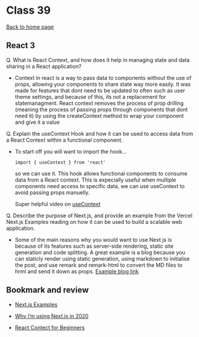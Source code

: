 # Class 39

[Back to home page](../README.md)

## React 3

Q. What is React Context, and how does it help in managing state and data sharing in a React application?

- Context in react is a way to pass data to components without the use of props, allowing your components to share state way more easily. It was made for features that dont need to be updated to often such as user theme settings, and because of this, its not a replacement for statemanagment. React context removes the process of prop drilling (meaning the process of passing props through components that dont need it) by using the createContext method to wrap your component and give it a value

Q. Explain the useContext Hook and how it can be used to access data from a React Context within a functional component.

- To start off you will want to import the hook...

      import { useContext } from 'react'

  so we can use it. This hook allows functional components to consume data from a React context. This is expecially useful when multiple components need access to specific data, we can use useContext to avoid passing props manuelly.

  Super helpful video on [useContext](https://www.youtube.com/watch?v=5LrDIWkK_Bc)

Q. Describe the purpose of Next.js, and provide an example from the Vercel Next.js Examples reading on how it can be used to build a scalable web application.

- Some of the main reasons why you would want to use Next js is because of its features such as server-side rendering, static site generation and code splitting. A great example is a blog because you can staticly render using static generation, using markdown to initialise the post, and use remark and remark-html to convert the MD files to hrml and send it down as props. [Example blog link](https://github.com/vercel/next.js/tree/canary/examples/blog-starter)

## Bookmark and review

- [Next.js Examples](https://github.com/vercel/next.js/tree/canary/examples)

- [Why I’m using Next.js in 2020](https://www.youtube.com/watch?v=rtgbaKBhdkk)

- [React Contect for Beginners](https://www.freecodecamp.org/news/react-context-for-beginners/)

